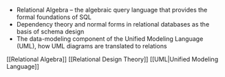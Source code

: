 
-   Relational Algebra – the algebraic query language that provides the formal foundations of SQL
-   Dependency theory and normal forms in relational databases as the basis of schema design
-   The data-modeling component of the Unified Modeling Language (UML), how UML diagrams are translated to relations

[[Relational Algebra]]
[[Relational Design Theory]]
[[UML|Unified Modeling Language]]
